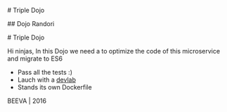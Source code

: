 # Triple Dojo

## Dojo Randori

# Triple Dojo

Hi ninjas,
In this Dojo we need a to optimize the code of this microservice and migrate to ES6

* Pass all the tests :)
* Lauch with a [devlab](https://github.com/TechnologyAdvice/DevLab)
* Stands its own Dockerfile

BEEVA | 2016
